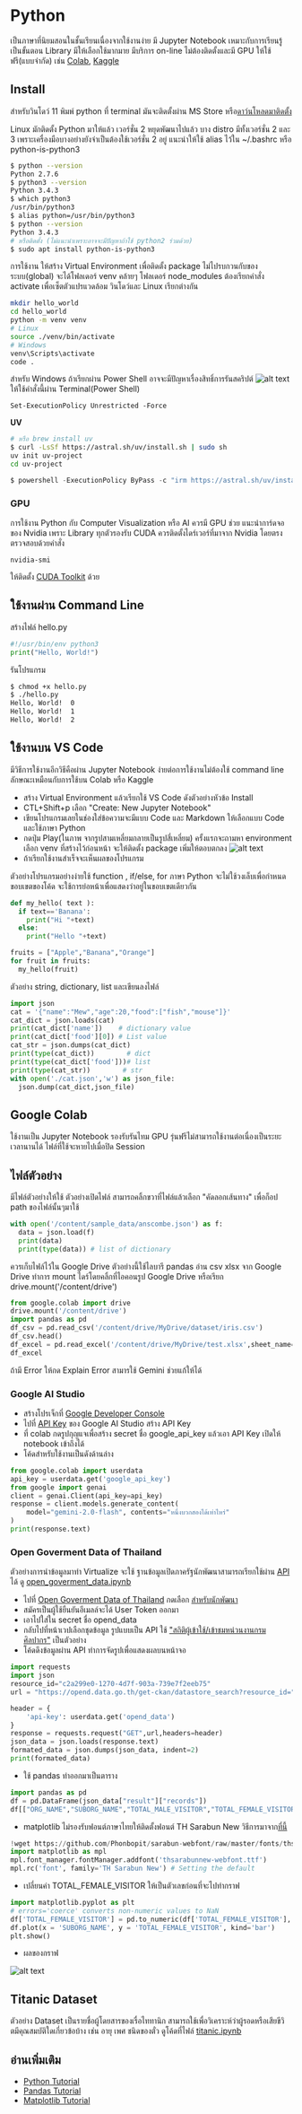# Python

เป็นภาษาที่นิยมสอนในชั้นเรียนเนื่องจากใช้งานง่าย มี Jupyter Notebook เหมาะกับการเรียนรู้เป็นขั้นตอน Library มีให้เลือกใช้มากมาย มีบริการ on-line ไม่ต้องติดตั้งและมี GPU ให้ใช้ฟรี(แบบจำกัด) เช่น [Colab](https://colab.research.google.com),
[Kaggle](https://www.kaggle.com)

## Install

สำหรับวินโดว์ 11 พิมพ์ python ที่ terminal มันจะติดตั้งผ่าน MS Store หรือ[ดาว์นโหลดมาติดตั้ง](https://www.python.org/downloads/windows/)

Linux มักติดตั้ง Python มาให้แล้ว เวอร์ชั่น 2 หยุดพัฒนาไปแล้ว บาง distro มีทั้งเวอร์ชั่น 2 และ 3 เพราะเครื่องมือบางอย่างยังจำเป็นต้องใช้เวอร์ชั่น 2 อยู่ แนะนำให้ใช้ alias ไว้ใน ~/.bashrc หรือ python-is-python3

```bash
$ python --version
Python 2.7.6
$ python3 --version
Python 3.4.3
$ which python3
/usr/bin/python3
$ alias python=/usr/bin/python3
$ python --version
Python 3.4.3
# หรือติดตั้ง (ไม่แนะนำเพราะอาจจะมีปัญหาถ้าใช้ python2 ร่วมด้วย)
$ sudo apt install python-is-python3

```

การใช้งาน ให้สร้าง Virtual Environment เพื่อติดตั้ง package ไม่ไปรบกวนกับของระบบ(global) จะได้โฟลเดอร์ venv คล้ายๆ โฟลเดอร์ node_modules ต้องเรียกคำสั่ง activate เพื่อเซ็ตตัวแปรแวดล้อม วินโดว์และ Linux เรียกต่างกัน

```sh
mkdir hello_world
cd hello_world
python -m venv venv
# Linux
source ./venv/bin/activate
# Windows
venv\Scripts\activate
code .
```

สำหรับ Windows ถ้าเรียกผ่าน Power Shell อาจจะมีปัญหาเรื่องสิทธิ์การรันสคริปต์
![alt text](img/power-shell-disable-script.png)
ให้ใช้คำสั่งนี้ผ่าน Terminal(Power Shell)

```
Set-ExecutionPolicy Unrestricted -Force
```

**UV**

```sh
# หรือ brew install uv
$ curl -LsSf https://astral.sh/uv/install.sh | sudo sh
uv init uv-project
cd uv-project
```

```powershell
$ powershell -ExecutionPolicy ByPass -c "irm https://astral.sh/uv/install.ps1 | iex"

```

### GPU

การใช้งาน Python กับ Computer Visualization หรือ AI ควรมี GPU ช่วย
แนะนำการ์ดจอของ Nvidia เพราะ Library ทุกตัวรองรับ CUDA
ควรติดตั้งไดร์เวอร์ที่มาจาก Nvidia โดยตรง ตรวจสอบด้วยคำสั่ง

```
nvidia-smi
```

ให้ติดตั้ง [CUDA Toolkit](https://developer.nvidia.com/cuda-downloads) ด้วย

## ใช้งานผ่าน Command Line

สร้างไฟล์ hello.py

```python
#!/usr/bin/env python3
print("Hello, World!")
```

รันโปรแกรม

```sh
$ chmod +x hello.py
$ ./hello.py
Hello, World!  0
Hello, World!  1
Hello, World!  2
```

## ใช้งานบน VS Code

มีวิธีการใช้งานอีกวิธีคือผ่าน Jupyter Notebook ง่ายต่อการใช้งานไม่ต้องใช้ command line ลักษณะเหมือนกับการใช้บน Colab หรือ Kaggle

- สร้าง Virtual Environment แล้วเรียกใช้ VS Code ดังตัวอย่างหัวข้อ Install
- CTL+Shift+p เลือก "Create: New Jupyter Notebook"
- เขียนโปรแกรมเลยในช่องใส่ข้อความจะมีแบบ Code และ Markdown ให้เลือกแบบ Code และใช้ภาษา Python
- กดปุ่ม Play(ในภาพ จากรูปสามเหลี่ยมกลายเป็นรูปสี่เหลี่ยม) ครั้งแรกจะถามหา environment เลือก venv ที่สร้างไว้ก่อนหน้า จะให้ติดตั้ง package เพิ่มให้ตอบตกลง
  ![alt text](img/select-venv.png)
- ถ้าเรียกใช้งานสำเร็จจะเห็นผลของโปรแกรม

ตัวอย่างโปรแกรมอย่างง่ายใช้ function , if/else, for ภาษา Python จะไม่ใช้วงเล็บเพื่อกำหนดขอบเขตของโค้ด จะใช้การย่อหน้าเพื่อแสดงว่าอยู่ในขอบเขตเดียวกัน

```python
def my_hello( text ):
  if text=='Banana':
    print("Hi "+text)
  else:
    print("Hello "+text)

fruits = ["Apple","Banana","Orange"]
for fruit in fruits:
  my_hello(fruit)

```

ตัวอย่าง string, dictionary, list และเขียนลงไฟล์

```python
import json
cat = '{"name":"Mew","age":20,"food":["fish","mouse"]}'
cat_dict = json.loads(cat)
print(cat_dict['name'])    # dictionary value
print(cat_dict['food'][0]) # List value
cat_str = json.dumps(cat_dict)
print(type(cat_dict))        # dict
print(type(cat_dict['food']))# list
print(type(cat_str))        # str
with open('./cat.json','w') as json_file:
  json.dump(cat_dict,json_file)

```

## Google Colab

ใช้งานเป็น Jupyter Notebook รองรับรันไทม GPU รุ่นฟรีไม่สามารถใช้งานต่อเนื่องเป็นระยะเวลานานได้ ไฟล์ที่ใช้จะหายไปเมื่อปิด Session

## ไฟล์ตัวอย่าง

มีไฟล์ตัวอย่างให้ใช้ ตัวอย่างเปิดไฟล์ สามารถคลิ้กขวาที่ไฟล์แล้วเลือก "คัดลอกเส้นทาง" เพื่อก็อป path ของไฟล์นั้นๆมาใช้

```python
with open('/content/sample_data/anscombe.json') as f:
  data = json.load(f)
  print(data)
  print(type(data)) # list of dictionary
```

ควรเก็บไฟล์ไว้ใน Google Drive ตัวอย่างนี้ใช้ไลบารี pandas อ่าน csv xlsx จาก Google Drive ทำการ mount ไดร์โดยคลิ้กที่ไอคอนรูป Google Drive หรือเรียก drive.mount('/content/drive')

```python
from google.colab import drive
drive.mount('/content/drive')
import pandas as pd
df_csv = pd.read_csv('/content/drive/MyDrive/dataset/iris.csv')
df_csv.head()
df_excel = pd.read_excel('/content/drive/MyDrive/test.xlsx',sheet_name=0)
df_excel
```

ถ้ามี Error ให้กด Explain Error สามารใช้ Gemini ช่วยแก้ให้ได้

### Google AI Studio

- สร้างโปรเจ็กที่
  [Google Developer Console](https://console.developers.google.com/project)
- ไปที่ [API Key](https://aistudio.google.com/app/apikey) ของ Google AI Studio สร้าง API Key
- ที่ colab กดรูปกุญแจเพื่อสร้าง secret ชื่อ google_api_key แล้วเอา API Key เปิดให้ notebook เข้าถึงได้
- โค้ดสำหรับใช้งานเป็นดังด้านล่าง

```python
from google.colab import userdata
api_key = userdata.get('google_api_key')
from google import genai
client = genai.Client(api_key=api_key)
response = client.models.generate_content(
    model="gemini-2.0-flash", contents="หนึ่งบวกสองได้เท่าไหร่"
)
print(response.text)
```

### Open Goverment Data of Thailand

ตัวอย่างการนำข้อมูลมาทำ Virtualize จะใช้
ฐานข้อมูลเปิดภาครัฐนักพัฒนาสามารถเรียกใช้ผ่าน [API](https://data.go.th/pages/data-go-th-api) ได้ ดู [open_goverment_data.ipynb](./open_goverment_data.ipynb)

- ไปที่ [Open Goverment Data of Thailand](https://data.go.th/) กดเลือก [สำหรับนักพัฒนา](https://opend.data.go.th/register_api/)
- สมัครเป็นผู้ใช้ยืนยันอีเมลล์จะได้ User Token ออกมา
- เอาไปใส่ใน secret ชื่อ opend_data
- กลับไปที่หน้าเวปเลือกชุดข้อมูล รูปแบบเป็น API ใช้ ["สถิติผู้เข้าใช้/เข้าชมหน่วนงานกรมศิลปากร"](https://data.go.th/dataset/mis_fad001) เป็นตัวอย่าง
- โค้ดดึงข้อมูลผ่าน API ทำการจัดรูปเพื่อแสดงผลบนหน้าจอ

```python
import requests
import json
resource_id="c2a299e0-1270-4d7f-903a-739e7f2eeb75"
url = "https://opend.data.go.th/get-ckan/datastore_search?resource_id="+resource_id+"&limit=5"

header = {
    'api-key': userdata.get('opend_data')
}
response = requests.request("GET",url,headers=header)
json_data = json.loads(response.text)
formated_data = json.dumps(json_data, indent=2)
print(formated_data)
```

- ใช้ pandas ทำออกมาเป็นตาราง

```python
import pandas as pd
df = pd.DataFrame(json_data["result"]["records"])
df[["ORG_NAME","SUBORG_NAME","TOTAL_MALE_VISITOR","TOTAL_FEMALE_VISITOR"]]
```

- matplotlib ไม่รองรับฟอนต์ภาษาไทยให้ติดตั้งฟอนต์ TH Sarabun New วิธีการมาจาก[ที่นี้](https://medium.com/@dear-pinpinut/solving-the-thai-font-display-issue-in-matplotlib-on-google-colab-7604accd963a)

```python
!wget https://github.com/Phonbopit/sarabun-webfont/raw/master/fonts/thsarabunnew-webfont.ttf
import matplotlib as mpl
mpl.font_manager.fontManager.addfont('thsarabunnew-webfont.ttf')
mpl.rc('font', family='TH Sarabun New') # Setting the default
```

- เปลี่ยนค่า TOTAL_FEMALE_VISITOR ให้เป็นตัวเลขก่อนที่จะไปทำกราฟ

```python
import matplotlib.pyplot as plt
# errors='coerce' converts non-numeric values to NaN
df['TOTAL_FEMALE_VISITOR'] = pd.to_numeric(df['TOTAL_FEMALE_VISITOR'], errors='coerce')
df.plot(x = 'SUBORG_NAME', y = 'TOTAL_FEMALE_VISITOR', kind='bar')
plt.show()
```

- ผลของกราฟ

![alt text](img/plt.png)

## Titanic Dataset

ตัวอย่าง Dataset เป็นรายชื่อผู้โดยสารของเรื่อไททานิก สามารถใช้เพื่อวิเคราะห์ว่าผู้รอดหรือเสียขีวิตมีคุณสมบัติใดเกี่ยวข้อบ้าง เช่น อายุ เพศ ชนิดของตั๋ว
ดูโค้ดที่ไฟล์ 
[titanic.ipynb](./titanic.ipynb)


## อ่านเพิ่มเติม

- [Python Tutorial](https://www.w3schools.com/python/default.asp)
- [Pandas Tutorial](https://www.w3schools.com/python/pandas/default.asp)
- [Matplotlib Tutorial](https://www.w3schools.com/python/matplotlib_intro.asp)
